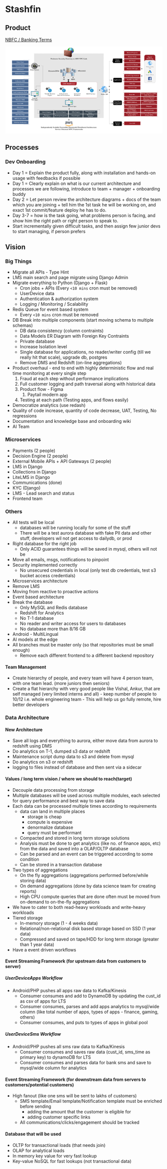 # Stashfin

## Product

[NBFC / Banking Terms](economics/fintech-nbfc-banking-terms.md)

![stashfin-product-architecture](../../media/Pasted%20image%2020231201172554.png)

## Processes

### Dev Onboarding

- Day 1 = Explain the product fully, along with installation and hands-on usage with feedbacks if possible
- Day 1 = Clearly explain on what is our current architecture and processes we are following, introduce to team + manager + onboarding buddy
- Day 2 = Let person review the architecture diagrams + docs of the team which you are joining + tell him the 1st task he will be working on, and exact 1st commit/feature deploy he has to do.
- Day 3-7 = how is the task going, what problems person is facing, and show him the right path or right person to speak to.
- Start incrementally given difficult tasks, and then assign few junior devs to start managing, if person prefers

## Vision

### Big Things

- Migrate all APIs - Type Hint
- LMS main search and page migrate using Django Admin
- Migrate everything to Python (Django + Flask)
    - Cron jobs + APIs (Every `<10 mins` cron must be removed)
    - UserDevice data
    - Authentication & authorization system
    - Logging / Monitoring / Scalability
- Redis Queue for event based system
    - Every `<10 mins` cron must be removed
- DB Break into multiple components (start moving schema to multiple schemas)
    - DB data consistency (column contraints)
    - Data Models ER Diagram with Foreign Key Contraints
    - Private database
    - Increase Isolation level
    - Single database for applications, no reader/writer config (till we really hit that scale), upgrade db, postgres
    - Remove DMS and Redshift (on-line aggregations)
- Product overhaul - end to end with highly deterministic flow and real time monitoring at every single step
    1. Fraud at each step without performance implications
    2. Full customer logging and path traversal along with historical data
    3. Product flow - Figma
        1. Paytail modern app
    4. Testing at each path (Testing apps, and flows easily)
- Democratize analytics (use redash)
- Quality of code increase, quantity of code decrease, UAT, Testing, No regressions
- Documentation and knowledge base and onboarding wiki
- AI Team

### Microservices

- Payments (2 people)
- Decision Engine (2 people)
- External Mobile APIs + API Gateways (2 people)
- LMS in Django
- Collections in Django
- LiteLMS in Django
- Communications (done)
- KYC (Django)
- LMS - Lead search and status
- Frontend team

### Others

- All tests will be local
    - databases will be running locally for some of the stuff
    - There will be a test aurora database with fake PII data and other stuff, developers wil not get access to dailydb, or prod
- Right database for the right job
    - Only ACID guarantees things will be saved in mysql, others will not be
- Move all emails, msgs, notifications to pinpoint
- Security implemented correctly
    - No unsecured credentials in local (only test db credentials, test s3 bucket access credentials)
- Microservices architecture
- Remove LMS
- Moving from reactive to proactive actions
- Event based architecture
- Break the database
    - Only MySQL and Redis database
    - Redshift for Analytics
    - No T-1 database
    - No reader and writer access for users to databases
    - No database more than 8/16 GB
- Android - MultiLingual
- AI models at the edge
- All branches must be master only (so that repositories must be small enough)
    - Remove each different frontend to a different backend repository

#### Team Management

- Create hierarchy of people, and every team will have 4 person team, with one team lead. (more juniors then seniors)
- Create a flat hierarchy with very good people like Vishal, Ankur, that are self managed (very limited interns and all) - keep number of people to 10/12 i.e. whole engineering team - This will help us go fully remote, hire better developers

### Data Architecture

#### New Architecture

- Save all logs and everything to aurora, either move data from aurora to redshift using DMS
- Do analytics on T-1, dumped s3 data or redshift
- Maintenance script dump data to s3 and delete from mysql
- Do analytics on s3 or redshift
- logging to files instead of database and then sent via a sidecar

#### Values / long term vision / where we should to reach(target)

- Decouple data processing from storage
- Multiple databases will be used across multiple modules, each selected for query performance and best way to save data
- Each data can be processed multiple times according to requirements
    - data can land in multiple places
        - storage is cheap
        - compute is expensive
        - denormalize database
        - query must be performant
    - Compacted and stored in long term storage solutions
    - Analysis must be done to get analytics (like no. of finance apps, etc) from the data and saved into a OLAP/OLTP database
    - Can be parsed and an event can be triggered according to some condition
    - Can be stored in a transaction database
- Two types of aggregations
    - On the fly aggregations (aggregations performed before/while storing data)
    - On demand aggregations (done by data science team for creating reports)
    - High CPU compute queries that are done often must be moved from on-demand to on-the-fly aggregations
- We have to cater to both read-heavy workloads and write-heavy workloads
- Tiered storage
    - In-memory storage (1 - 4 weeks data)
    - Relational/non-relational disk based storage based on SSD (1 year data)
    - Compressed and saved on tape/HDD for long term storage (greater than 1 year data)
- Have a event driven workflows

#### Event Streaming Framework (for upstream data from customers to server)

##### UserDeviceApps Workflow

- Android/PHP pushes all apps raw data to Kafka/Kinesis
    - Consumer consumes and add to DynamoDB by updating the cust_id as csv of apps for LTS
    - Consumer consumes, parses and add apps analytics to mysql/wide column (like total number of apps, types of apps - finance, gaming, others)
    - Consumer consumes, and puts to types of apps in global pool

##### UserDeviceSms Workflow

- Android/PHP pushes all sms raw data to Kafka/Kinesis
    - Consumer consumes and saves raw data (cust_id, sms_time as primary key) to dynamoDB for LTS
    - Consumer consumes and parses data for bank sms and save to mysql/wide column for analytics

#### Event Streaming Framework (for downstream data from servers to customers/potential customers)

- High fanout (like one sms will be sent to lakhs of customers)
    - SMS template/Email template/Notification template must be enriched before sending
        - adding the amount that the customer is eligible for
        - adding customer specific links
    - All communications/clicks/engagement should be tracked

#### Database that will be used

- OLTP for transactional loads (that needs join)
- OLAP for analytical loads
- In memory key value for very fast lookup
- Key-value NoSQL for fast lookups (not transactional data)
